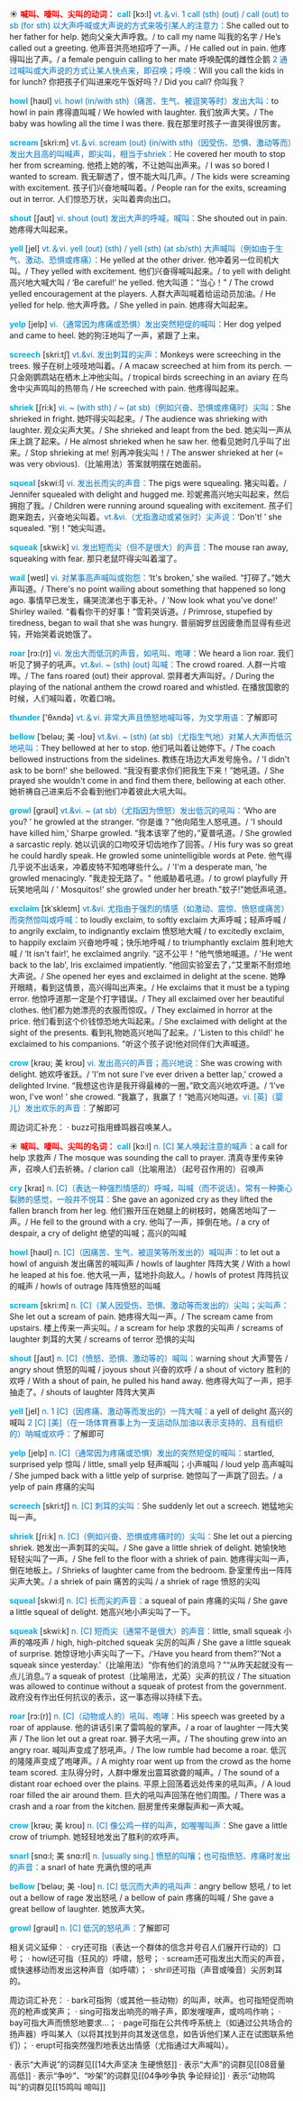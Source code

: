 ☀ <font color="red">**喊叫、嚎叫、尖叫的动词：**</font>
<font color="sky blue">**call**</font> [kɔ:l] 
<font color="#0070c0">vt.＆vi. 1 call (sth) (out) / call (out) to sb (for sth) 以大声呼喊或大声说的方式来吸引某人的注意力：</font>She called out to her father for help. 她向父亲大声呼救。/ to call my name 叫我的名字 / He’s called out a greeting. 他声音洪亮地招呼了一声。/ He called out in pain. 他疼得叫出了声。/ a female penguin calling to her mate 呼唤配偶的雌性企鹅 <font color="#0070c0">2 通过喊叫或大声说的方式让某人快点来，即召唤；呼唤：</font>Will you call the kids in for lunch? 你把孩子们叫进来吃午饭好吗？/ Did you call? 你叫我？
           
<font color="sky blue">**howl**</font> [haʊl] 
<font color="#0070c0">vi. howl (in/with sth)（痛苦、生气、被逗笑等时）发出大叫：</font>to howl in pain 疼得直叫喊 / We howled with laughter. 我们放声大笑。/ The baby was howling all the time I was there. 我在那里时孩子一直哭得很厉害。

<font color="sky blue">**scream**</font> [skri:m] 
<font color="#0070c0">vt.＆vi. scream (out) (in/with sth)（因受伤、恐惧、激动等而）发出大且高的叫喊声，即尖叫，相当于shriek：</font>He covered her mouth to stop her from screaming. 他捂上她的嘴，不让她叫出声来。/ I was so bored I wanted to scream. 我无聊透了，恨不能大叫几声。/ The kids were screaming with excitement. 孩子们兴奋地喊叫着。/ People ran for the exits, screaming out in terror. 人们惊恐万状，尖叫着奔向出口。

<font color="sky blue">**shout**</font> [ʃaʊt] 
<font color="#0070c0">vi. shout (out) 发出大声的呼喊，喊叫：</font>She shouted out in pain. 她疼得大叫起来。

<font color="sky blue">**yell**</font> [jel] 
<font color="#0070c0">vt.＆vi. yell (out) (sth) / yell (sth) (at sb/sth) 大声喊叫（例如由于生气、激动、恐惧或疼痛）：</font>He yelled at the other driver. 他冲着另一位司机大叫。/ They yelled with excitement. 他们兴奋得喊叫起来。/ to yell with delight 高兴地大喊大叫 / ‘Be careful!’ he yelled. 他大叫道：“当心！” / The crowd yelled encouragement at the players. 人群大声叫喊着给运动员加油。/ He yelled for help. 他大声呼救。/ She yelled in pain. 她疼得大叫起来。
                        
<font color="sky blue">**yelp**</font> [jelp]
<font color="#0070c0">vi.（通常因为疼痛或恐惧）发出突然短促的喊叫：</font>Her dog yelped and came to heel. 她的狗汪地叫了一声，紧跟了上来。

<font color="sky blue">**screech**</font> [skri:tʃ]
<font color="#0070c0">vt.&vi. 发出刺耳的尖声：</font>Monkeys were screeching in the trees. 猴子在树上吱吱地叫着。/ A macaw screeched at him from its perch. 一只金刚鹦鹉站在栖木上冲他尖叫。/ tropical birds screeching in an aviary 在鸟舍中尖声鸣叫的热带鸟 / He screeched with pain. 他疼得叫起来。         
           
<font color="sky blue">**shriek**</font> [ʃri:k]
<font color="#0070c0">vi. ~ (with sth) / ~ (at sb)（例如兴奋、恐惧或疼痛时）尖叫：</font>She shrieked in fright. 她吓得尖叫起来。/ The audience was shrieking with laughter. 观众尖声大笑。/ She shrieked and leapt from the bed. 她尖叫一声从床上跳了起来。/ He almost shrieked when he saw her. 他看见她时几乎叫了出来。/ Stop shrieking at me! 别再冲我尖叫！/ The answer shrieked at her (= was very obvious).（比喻用法）答案就明摆在她面前。
           
<font color="sky blue">**squeal**</font> [skwi:l]
<font color="#0070c0">vi. 发出长而尖的声音：</font>The pigs were squealing. 猪尖叫着。/ Jennifer squealed with delight and hugged me. 珍妮弗高兴地尖叫起来，然后拥抱了我。/ Children were running around squealing with excitement. 孩子们跑来跑去，兴奋地尖叫着。<font color="#0070c0">vt.&vi.（尤指激动或紧张时）尖声说：</font>‘Don't! ’ she squealed. “别！”她尖叫道。
           
<font color="sky blue">**squeak**</font> [skwi:k] 
<font color="#0070c0">vi. 发出短而尖（但不是很大）的声音：</font>The mouse ran away, squeaking with fear. 那只老鼠吓得尖叫着溜了。
                      
<font color="sky blue">**wail**</font> [weɪl]
<font color="#0070c0">vi. 对某事高声喊叫或抱怨：</font>‘It's broken,’ she wailed. “打碎了。”她大声叫道。/ There's no point wailing about something that happened so long ago. 事情早已发生，痛哭流涕也于事无补。/ 'Now look what you've done!' Shirley wailed. “看看你干的好事！”雪莉哭诉道。/ Primrose, stupefied by tiredness, began to wail that she was hungry. 普丽姆罗丝因疲惫而显得有些迟钝，开始哭着说她饿了。

<font color="sky blue">**roar**</font> [rɔ:(r)]
<font color="#0070c0">vi. 发出大而低沉的声音，如吼叫、咆哮：</font>We heard a lion roar. 我们听见了狮子的吼声。<font color="#0070c0">vt.&vi. ~ (sth) (out) 叫喊：</font>The crowd roared. 人群一片喧哗。/ The fans roared (out) their approval. 崇拜者大声叫好。/ During the playing of the national anthem the crowd roared and whistled. 在播放国歌的时候，人们喊叫着，吹着口哨。

<font color="sky blue">**thunder**</font> ['θʌndə] 
<font color="#0070c0">vt.＆vi. 非常大声且愤怒地喊叫等，为文学用语：</font>了解即可
           
<font color="sky blue">**bellow**</font> [ˈbeləʊ; 美 -loʊ]
<font color="#0070c0">vt.&vi. ~ (sth) (at sb)（尤指生气地）对某人大声而低沉地吼叫：</font>They bellowed at her to stop. 他们吼叫着让她停下。/ The coach bellowed instructions from the sidelines. 教练在场边大声发号施令。/ 'I didn't ask to be born!' she bellowed. “我没有要求你们把我生下来！”她吼道。/ She prayed she wouldn't come in and find them there, bellowing at each other. 她祈祷自己进来后不会看到他们冲着彼此大吼大叫。
                      
<font color="sky blue">**growl**</font> [graʊl]
<font color="#0070c0">vt.&vi. ~ (at sb)（尤指因为愤怒）发出低沉的吼叫：</font>‘Who are you? ’ he growled at the stranger. “你是谁？”他向陌生人怒吼道。/ 'I should have killed him,' Sharpe growled. “我本该宰了他的，”夏普吼道。/ She growled a sarcastic reply. 她以讥讽的口吻咬牙切齿地作了回答。/ His fury was so great he could hardly speak. He growled some unintelligible words at Pete. 他气得几乎说不出话来，冲着皮特不知咆哮些什么。/ 'I'm a desperate man, 'he growled menacingly. "我走投无路了。" 他威胁着吼道。/ to growl playfully 开玩笑地吼叫 / ' Mosquitos!' she growled under her breath."蚊子!"她低声吼道。

<font color="sky blue">**exclaim**</font> [ɪkˈskleɪm]
<font color="#0070c0">vt.&vi. 尤指由于强烈的情感（如激动、震惊、愤怒或痛苦）而突然惊叫或呼喊：</font>to loudly exclaim, to softly exclaim 大声呼喊；轻声呼喊 / to angrily exclaim, to indignantly exclaim 愤怒地大喊 / to excitedly exclaim, to happily exclaim 兴奋地呼喊；快乐地呼喊 / to triumphantly exclaim 胜利地大喊 / ‘It isn't fair!’, he exclaimed angrily. “这不公平！”他气愤地喊道。/ 'He went back to the lab', Iris exclaimed impatiently. “他回实验室去了，”艾里斯不耐烦地大声说。/ She opened her eyes and exclaimed in delight at the scene. 她睁开眼睛，看到这情景，高兴得叫出声来。/ He exclaims that it must be a typing error. 他惊呼道那一定是个打字错误。/ They all exclaimed over her beautiful clothes. 他们都为她漂亮的衣服而惊叹。/ They exclaimed in horror at the price. 他们看到这个价钱惊恐地大叫起来。/ She exclaimed with delight at the sight of the presents. 看到礼物她高兴地叫了起来。/ 'Listen to this child!' he exclaimed to his companions. "听这个孩子说!他对同伴们大声喊道。
           
<font color="sky blue">**crow**</font> [krəʊ; 美 kroʊ]
<font color="#0070c0">vi. 发出高兴的声音；高兴地说：</font>She was crowing with delight. 她欢呼雀跃。/ 'I'm not sure I've ever driven a better lap,' crowed a delighted Irvine. “我想这也许是我开得最棒的一圈，”欧文高兴地欢呼道。/ ‘I've won, I've won! ’ she crowed. “我赢了，我赢了！”她高兴地叫道。<font color="#0070c0">vi. [英]（婴儿）发出欢乐的声音：</font>了解即可

周边词汇补充：
· buzz可指用蜂鸣器召唤某人。
   
☀ <font color="red">**喊叫、嚎叫、尖叫的名词：**</font>
<font color="sky blue">**call**</font> [kɔ:l] 
<font color="#0070c0">n. [C] 某人唤起注意的喊声：</font>a call for help 求救声 / The mosque was sounding the call to prayer. 清真寺里传来钟声，召唤人们去祈祷。/ clarion call（比喻用法）（起号召作用的）召唤声

<font color="sky blue">**cry**</font> [kraɪ] 
<font color="#0070c0">n. [C]（表达一种强烈情感的）呼喊，叫喊（而不说话）。常有一种撕心裂肺的感觉，一般并不悦耳：</font>She gave an agonized cry as they lifted the fallen branch from her leg. 他们搬开压在她腿上的树枝时，她痛苦地叫了一声。/ He fell to the ground with a cry. 他叫了一声，摔倒在地。/ a cry of despair, a cry of delight 绝望的叫喊；高兴的叫喊

<font color="sky blue">**howl**</font> [haʊl] 
<font color="#0070c0">n. [C]（因痛苦、生气、被逗笑等所发出的）喊叫声：</font>to let out a howl of anguish 发出痛苦的喊叫声 / howls of laughter 阵阵大笑 / With a howl he leaped at his foe. 他大吼一声，猛地扑向敌人。/ howls of protest 阵阵抗议的喊声 / howls of outrage 阵阵愤怒的叫喊

<font color="sky blue">**scream**</font> [skri:m] 
<font color="#0070c0">n. [C]（某人因受伤、恐惧、激动等而发出的）尖叫；尖叫声：</font>She let out a scream of pain. 她疼得大叫一声。/ The scream came from upstairs. 楼上传来一声尖叫。/ a scream for help 求救的尖叫声 / screams of laughter 刺耳的大笑 / screams of terror 恐惧的尖叫 

<font color="sky blue">**shout**</font> [ʃaʊt] 
<font color="#0070c0">n. [C]（愤怒、恐惧、激动等的）喊叫：</font>warning shout 大声警告 / angry shout 愤怒的叫喊 / joyous shout 兴奋的欢呼 / a shout of victory 胜利的欢呼 / With a shout of pain, he pulled his hand away. 他疼得大叫了一声，把手抽走了。/ shouts of laughter 阵阵大笑声

<font color="sky blue">**yell**</font> [jel] 
<font color="#0070c0">n. 1 [C]（因疼痛、激动等而发出的）一阵大喊：</font>a yell of delight 高兴的喊叫 <font color="#0070c0">2 [C] [美]（在一场体育赛事上为一支运动队加油以表示支持的、且有组织的）呐喊或欢呼：</font>了解即可 
                       
<font color="sky blue">**yelp**</font> [jelp]
<font color="#0070c0">n. [C]（通常因为疼痛或恐惧）发出的突然短促的喊叫：</font>startled, surprised yelp 惊叫 / little, small yelp 轻声喊叫；小声喊叫 / loud yelp 高声喊叫 / She jumped back with a little yelp of surprise. 她惊叫了一声跳了回去。/ a yelp of pain 疼痛的尖叫

<font color="sky blue">**screech**</font> [skri:tʃ]
<font color="#0070c0">n. [C] 刺耳的尖叫：</font>She suddenly let out a screech. 她猛地尖叫一声。     

<font color="sky blue">**shriek**</font> [ʃri:k]
<font color="#0070c0">n. [C]（例如兴奋、恐惧或疼痛时的）尖叫：</font>She let out a piercing shriek. 她发出一声刺耳的尖叫。/ She gave a little shriek of delight. 她愉快地轻轻尖叫了一声。/ She fell to the floor with a shriek of pain. 她疼得尖叫一声，倒在地板上。/ Shrieks of laughter came from the bedroom. 卧室里传出一阵阵尖声大笑。/ a shriek of pain 痛苦的尖叫 / a shriek of rage 愤怒的尖叫
           
<font color="sky blue">**squeal**</font> [skwi:l]
<font color="#0070c0">n. [C] 长而尖的声音：</font>a squeal of pain 疼痛的尖叫 / She gave a little squeal of delight. 她高兴地小声尖叫了一下。
           
<font color="sky blue">**squeak**</font> [skwi:k] 
<font color="#0070c0">n. [C] 短而尖（通常不是很大）的声音：</font>little, small squeak 小声的咯吱声 / high, high-pitched squeak 尖厉的叫声 / She gave a little squeak of surprise. 她惊讶地小声尖叫了一下。/‘Have you heard from them?’‘Not a squeak since yesterday.’（比喻用法）“你有他们的消息吗？”“从昨天起就没有一点儿消息。”/ a squeak of protest（比喻用法，尤英）尖声的抗议 / The situation was allowed to continue without a squeak of protest from the government. 政府没有作出任何抗议的表示，这一事态得以持续下去。

<font color="sky blue">**roar**</font> [rɔ:(r)]
<font color="#0070c0">n. [C]（动物或人的）吼叫、咆哮：</font>His speech was greeted by a roar of applause. 他的讲话引来了雷鸣般的掌声。/ a roar of laughter 一阵大笑声 / The lion let out a great roar. 狮子大吼一声。/ The shouting grew into an angry roar. 喊叫声变成了怒吼声。/ The low rumble had become a roar. 低沉的隆隆声变成了咆哮声。/ A mighty roar went up from the crowd as the home team scored. 主队得分时，人群中爆发出震耳欲聋的喊声。/ The sound of a distant roar echoed over the plains. 平原上回荡着远处传来的吼叫声。/ A loud roar filled the air around them. 巨大的吼叫声回荡在他们周围。/ There was a crash and a roar from the kitchen. 厨房里传来爆裂声和一声大喊。

<font color="sky blue">**crow**</font> [krəʊ; 美 kroʊ]
<font color="#0070c0">n. [C] 像公鸡一样的叫声，如喔喔叫声：</font>She gave a little crow of triumph. 她轻轻地发出了胜利的欢呼声。  
   
<font color="sky blue">**snarl**</font> [snɑ:l; 美 snɑ:rl]
<font color="#0070c0">n. [usually sing.] 愤怒的叫嚷；也可指愤怒、疼痛时发出的声音：</font>a snarl of hate 充满仇恨的吼声

<font color="sky blue">**bellow**</font> [ˈbeləʊ; 美 -loʊ] 
<font color="#0070c0">n. [C] 低沉而大声的吼叫声：</font>angry bellow 怒吼 / to let out a bellow of rage 发出怒吼 / a bellow of pain 疼痛的叫喊 / She gave a great bellow of laughter. 她放声大笑。
          
<font color="sky blue">**growl**</font> [graʊl]
<font color="#0070c0">n. [C] 低沉的怒吼声：</font>了解即可

相关词义延伸：
· cry还可指（表达一个群体的信念并号召人们展开行动的）口号；
· howl还可指（狂风的）呼啸，怒号；
· scream还可指发出大而尖的声音，或快速移动而发出这种声音（如呼啸）；
· shrill还可指（声音或嗓音）尖厉刺耳的。

周边词汇补充：
· bark可指狗（或其他一些动物）的叫声，吠声。也可指短促而响亮的枪声或笑声；
· sing可指发出响亮的哨子声，即发嗖嗖声，或呜呜作响；
· bay可指大声而愤怒地要求…；
· page可指在公共传呼系统上（如通过公共场合的扬声器）呼叫某人（以将其找到并向其发送信息，如告诉他们某人正在试图联系他们）；
· erupt可指突然强烈地表达出情感（尤指通过大声喊叫）。

· 表示“大声说”的词群见[[14大声坚决 生硬愤怒]]
· 表示“大声”的词群见[[08音量 高低]]
· 表示“争吵”、“吵架”的词群见[[04争吵争执 争论辩论]]
· 表示“动物鸣叫”的词群见[[15鸣叫 啼叫]]
